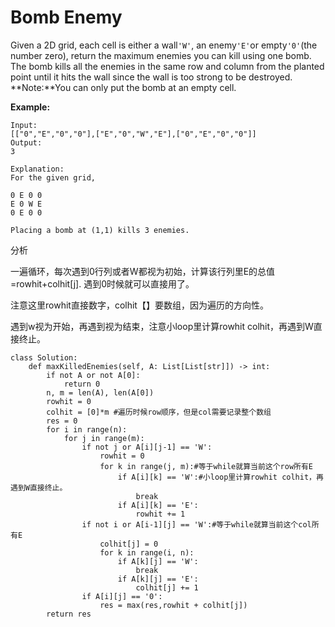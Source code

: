 # Bomb Enemy

Given a 2D grid, each cell is either a wall`'W'`, an enemy`'E'`or empty`'0'`\(the number zero\), return the maximum enemies you can kill using one bomb.  
The bomb kills all the enemies in the same row and column from the planted point until it hits the wall since the wall is too strong to be destroyed.  
**Note:**You can only put the bomb at an empty cell.

**Example:**

```text
Input: 
[["0","E","0","0"],["E","0","W","E"],["0","E","0","0"]]
Output: 
3 

Explanation: 
For the given grid,

0 E 0 0 
E 0 W E 
0 E 0 0

Placing a bomb at (1,1) kills 3 enemies.
```

分析

一遍循环，每次遇到0行列或者W都视为初始，计算该行列里E的总值=rowhit+colhit\[j\]. 遇到0时候就可以直接用了。

注意这里rowhit直接数字，colhit【】要数组，因为遍历的方向性。

遇到w视为开始，再遇到视为结束，注意小loop里计算rowhit colhit，再遇到W直接终止。

```text
class Solution:
    def maxKilledEnemies(self, A: List[List[str]]) -> int:
        if not A or not A[0]:
            return 0
        n, m = len(A), len(A[0])
        rowhit = 0
        colhit = [0]*m #遍历时候row顺序，但是col需要记录整个数组
        res = 0
        for i in range(n):
            for j in range(m):
                if not j or A[i][j-1] == 'W':
                    rowhit = 0
                    for k in range(j, m):#等于while就算当前这个row所有E
                        if A[i][k] == 'W':#小loop里计算rowhit colhit，再遇到W直接终止。
                            break
                        if A[i][k] == 'E':
                            rowhit += 1
                if not i or A[i-1][j] == 'W':#等于while就算当前这个col所有E
                    colhit[j] = 0
                    for k in range(i, n):
                        if A[k][j] == 'W':
                            break
                        if A[k][j] == 'E':
                            colhit[j] += 1   
                if A[i][j] == '0':
                    res = max(res,rowhit + colhit[j])
        return res
```

